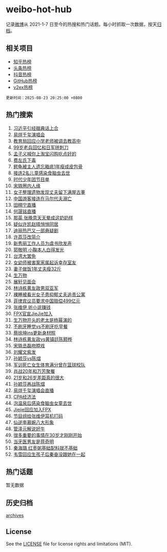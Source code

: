 # weibo-hot-hub

记录[微博](https://www.weibo.com)从 2021-1-7 日至今的热搜和热门话题。每小时抓取一次数据，按天[归档](archives)。

## 相关项目

- [知乎热榜](https://github.com/lonnyzhang423/zhihu-hot-hub)
- [头条热榜](https://github.com/lonnyzhang423/toutiao-hot-hub)
- [抖音热榜](https://github.com/lonnyzhang423/douyin-hot-hub)
- [GitHub热榜](https://github.com/lonnyzhang423/github-hot-hub)
- [v2ex热榜](https://github.com/lonnyzhang423/v2ex-hot-hub)


`更新时间：2025-08-23 20:25:00 +0800`

## 热门搜索

1. [习近平引经据典话上合](https://m.weibo.cn/search?containerid=100103type%3D1%26t%3D10%26q%3D%23%E4%B9%A0%E8%BF%91%E5%B9%B3%E5%BC%95%E7%BB%8F%E6%8D%AE%E5%85%B8%E8%AF%9D%E4%B8%8A%E5%90%88%23&stream_entry_id=51&isnewpage=1&extparam=seat%3D1%26q%3D%2523%25E4%25B9%25A0%25E8%25BF%2591%25E5%25B9%25B3%25E5%25BC%2595%25E7%25BB%258F%25E6%258D%25AE%25E5%2585%25B8%25E8%25AF%259D%25E4%25B8%258A%25E5%2590%2588%2523%26c_type%3D51%26pos%3D0%26cate%3D10103%26dgr%3D0%26stream_entry_id%3D51%26filter_type%3Drealtimehot%26display_time%3D1755951899%26pre_seqid%3D1755951899111053970714)
1. [易烊千玺演唱会](https://m.weibo.cn/search?containerid=100103type%3D1%26t%3D10%26q%3D%E6%98%93%E7%83%8A%E5%8D%83%E7%8E%BA%E6%BC%94%E5%94%B1%E4%BC%9A&stream_entry_id=31&isnewpage=1&extparam=seat%3D1%26q%3D%25E6%2598%2593%25E7%2583%258A%25E5%258D%2583%25E7%258E%25BA%25E6%25BC%2594%25E5%2594%25B1%25E4%25BC%259A%26dgr%3D0%26pos%3D0%26realpos%3D1%26flag%3D1%26filter_type%3Drealtimehot%26c_type%3D31%26lcate%3D5001%26cate%3D5001%26band_rank%3D1%26stream_entry_id%3D31%26display_time%3D1755951899%26pre_seqid%3D1755951899111053970714)
1. [教育局回应小学老师被调去教高中](https://m.weibo.cn/search?containerid=100103type%3D1%26t%3D10%26q%3D%23%E6%95%99%E8%82%B2%E5%B1%80%E5%9B%9E%E5%BA%94%E5%B0%8F%E5%AD%A6%E8%80%81%E5%B8%88%E8%A2%AB%E8%B0%83%E5%8E%BB%E6%95%99%E9%AB%98%E4%B8%AD%23&stream_entry_id=31&isnewpage=1&extparam=seat%3D1%26q%3D%2523%25E6%2595%2599%25E8%2582%25B2%25E5%25B1%2580%25E5%259B%259E%25E5%25BA%2594%25E5%25B0%258F%25E5%25AD%25A6%25E8%2580%2581%25E5%25B8%2588%25E8%25A2%25AB%25E8%25B0%2583%25E5%258E%25BB%25E6%2595%2599%25E9%25AB%2598%25E4%25B8%25AD%2523%26dgr%3D0%26pos%3D1%26realpos%3D2%26flag%3D0%26filter_type%3Drealtimehot%26c_type%3D31%26lcate%3D5001%26cate%3D5001%26band_rank%3D2%26stream_entry_id%3D31%26display_time%3D1755951899%26pre_seqid%3D1755951899111053970714)
1. [99岁老兵回忆和日军拼刺刀](https://m.weibo.cn/search?containerid=100103type%3D1%26t%3D10%26q%3D%2399%E5%B2%81%E8%80%81%E5%85%B5%E5%9B%9E%E5%BF%86%E5%92%8C%E6%97%A5%E5%86%9B%E6%8B%BC%E5%88%BA%E5%88%80%23&stream_entry_id=31&isnewpage=1&extparam=seat%3D1%26q%3D%252399%25E5%25B2%2581%25E8%2580%2581%25E5%2585%25B5%25E5%259B%259E%25E5%25BF%2586%25E5%2592%258C%25E6%2597%25A5%25E5%2586%259B%25E6%258B%25BC%25E5%2588%25BA%25E5%2588%2580%2523%26dgr%3D0%26pos%3D2%26realpos%3D3%26flag%3D0%26filter_type%3Drealtimehot%26c_type%3D31%26lcate%3D5001%26cate%3D5001%26band_rank%3D3%26stream_entry_id%3D31%26display_time%3D1755951899%26pre_seqid%3D1755951899111053970714)
1. [孟子义喊你上淘宝闪购吃点好的](https://m.weibo.cn/search?containerid=100103type%3D1%26t%3D10%26q%3D%23%E5%AD%9F%E5%AD%90%E4%B9%89%E5%96%8A%E4%BD%A0%E4%B8%8A%E6%B7%98%E5%AE%9D%E9%97%AA%E8%B4%AD%E5%90%83%E7%82%B9%E5%A5%BD%E7%9A%84%23&stream_entry_id=31&isnewpage=1&extparam=seat%3D1%26q%3D%2523%25E5%25AD%259F%25E5%25AD%2590%25E4%25B9%2589%25E5%2596%258A%25E4%25BD%25A0%25E4%25B8%258A%25E6%25B7%2598%25E5%25AE%259D%25E9%2597%25AA%25E8%25B4%25AD%25E5%2590%2583%25E7%2582%25B9%25E5%25A5%25BD%25E7%259A%2584%2523%26dgr%3D0%26pos%3D3%26topic_ad%3D1%26filter_type%3Drealtimehot%26band_rank%3D4%26stream_entry_id%3D31%26lcate%3D5001%26cate%3D5001%26is_ad_pos%3D1%26c_type%3D31%26adid%3D298288%26display_time%3D1755951899%26pre_seqid%3D1755951899111053970714)
1. [费左氏下毒](https://m.weibo.cn/search?containerid=100103type%3D1%26t%3D10%26q%3D%23%E8%B4%B9%E5%B7%A6%E6%B0%8F%E4%B8%8B%E6%AF%92%23&stream_entry_id=31&isnewpage=1&extparam=seat%3D1%26q%3D%2523%25E8%25B4%25B9%25E5%25B7%25A6%25E6%25B0%258F%25E4%25B8%258B%25E6%25AF%2592%2523%26dgr%3D0%26pos%3D4%26realpos%3D4%26flag%3D1%26filter_type%3Drealtimehot%26c_type%3D31%26lcate%3D5001%26cate%3D5001%26band_rank%3D4%26stream_entry_id%3D31%26display_time%3D1755951899%26pre_seqid%3D1755951899111053970714)
1. [鳄龟被主人遗忘箱底1年瘦成皮包骨](https://m.weibo.cn/search?containerid=100103type%3D1%26t%3D10%26q%3D%23%E9%B3%84%E9%BE%9F%E8%A2%AB%E4%B8%BB%E4%BA%BA%E9%81%97%E5%BF%98%E7%AE%B1%E5%BA%951%E5%B9%B4%E7%98%A6%E6%88%90%E7%9A%AE%E5%8C%85%E9%AA%A8%23&stream_entry_id=31&isnewpage=1&extparam=seat%3D1%26q%3D%2523%25E9%25B3%2584%25E9%25BE%259F%25E8%25A2%25AB%25E4%25B8%25BB%25E4%25BA%25BA%25E9%2581%2597%25E5%25BF%2598%25E7%25AE%25B1%25E5%25BA%25951%25E5%25B9%25B4%25E7%2598%25A6%25E6%2588%2590%25E7%259A%25AE%25E5%258C%2585%25E9%25AA%25A8%2523%26dgr%3D0%26pos%3D5%26realpos%3D5%26flag%3D0%26filter_type%3Drealtimehot%26c_type%3D31%26lcate%3D5001%26cate%3D5001%26band_rank%3D5%26stream_entry_id%3D31%26display_time%3D1755951899%26pre_seqid%3D1755951899111053970714)
1. [接连2名儿童感染食脑虫去世](https://m.weibo.cn/search?containerid=100103type%3D1%26t%3D10%26q%3D%23%E6%8E%A5%E8%BF%9E2%E5%90%8D%E5%84%BF%E7%AB%A5%E6%84%9F%E6%9F%93%E9%A3%9F%E8%84%91%E8%99%AB%E5%8E%BB%E4%B8%96%23&stream_entry_id=31&isnewpage=1&extparam=seat%3D1%26q%3D%2523%25E6%258E%25A5%25E8%25BF%259E2%25E5%2590%258D%25E5%2584%25BF%25E7%25AB%25A5%25E6%2584%259F%25E6%259F%2593%25E9%25A3%259F%25E8%2584%2591%25E8%2599%25AB%25E5%258E%25BB%25E4%25B8%2596%2523%26dgr%3D0%26pos%3D6%26realpos%3D6%26flag%3D1%26filter_type%3Drealtimehot%26c_type%3D31%26lcate%3D5001%26cate%3D5001%26band_rank%3D6%26stream_entry_id%3D31%26display_time%3D1755951899%26pre_seqid%3D1755951899111053970714)
1. [时代少年团节目单](https://m.weibo.cn/search?containerid=100103type%3D1%26t%3D10%26q%3D%E6%97%B6%E4%BB%A3%E5%B0%91%E5%B9%B4%E5%9B%A2%E8%8A%82%E7%9B%AE%E5%8D%95&stream_entry_id=31&isnewpage=1&extparam=seat%3D1%26q%3D%25E6%2597%25B6%25E4%25BB%25A3%25E5%25B0%2591%25E5%25B9%25B4%25E5%259B%25A2%25E8%258A%2582%25E7%259B%25AE%25E5%258D%2595%26dgr%3D0%26pos%3D7%26realpos%3D7%26flag%3D1%26filter_type%3Drealtimehot%26c_type%3D31%26lcate%3D5001%26cate%3D5001%26band_rank%3D7%26stream_entry_id%3D31%26display_time%3D1755951899%26pre_seqid%3D1755951899111053970714)
1. [宋轶圈内人缘](https://m.weibo.cn/search?containerid=100103type%3D1%26t%3D10%26q%3D%E5%AE%8B%E8%BD%B6%E5%9C%88%E5%86%85%E4%BA%BA%E7%BC%98&stream_entry_id=31&isnewpage=1&extparam=seat%3D1%26q%3D%25E5%25AE%258B%25E8%25BD%25B6%25E5%259C%2588%25E5%2586%2585%25E4%25BA%25BA%25E7%25BC%2598%26dgr%3D0%26pos%3D8%26realpos%3D8%26flag%3D1%26filter_type%3Drealtimehot%26c_type%3D31%26lcate%3D5001%26cate%3D5001%26band_rank%3D8%26stream_entry_id%3D31%26display_time%3D1755951899%26pre_seqid%3D1755951899111053970714)
1. [女子整理遗物发现丈夫留下满屋古董](https://m.weibo.cn/search?containerid=100103type%3D1%26t%3D10%26q%3D%23%E5%A5%B3%E5%AD%90%E6%95%B4%E7%90%86%E9%81%97%E7%89%A9%E5%8F%91%E7%8E%B0%E4%B8%88%E5%A4%AB%E7%95%99%E4%B8%8B%E6%BB%A1%E5%B1%8B%E5%8F%A4%E8%91%A3%23&stream_entry_id=31&isnewpage=1&extparam=seat%3D1%26q%3D%2523%25E5%25A5%25B3%25E5%25AD%2590%25E6%2595%25B4%25E7%2590%2586%25E9%2581%2597%25E7%2589%25A9%25E5%258F%2591%25E7%258E%25B0%25E4%25B8%2588%25E5%25A4%25AB%25E7%2595%2599%25E4%25B8%258B%25E6%25BB%25A1%25E5%25B1%258B%25E5%258F%25A4%25E8%2591%25A3%2523%26dgr%3D0%26pos%3D9%26realpos%3D9%26flag%3D1%26filter_type%3Drealtimehot%26c_type%3D31%26lcate%3D5001%26cate%3D5001%26band_rank%3D9%26stream_entry_id%3D31%26display_time%3D1755951899%26pre_seqid%3D1755951899111053970714)
1. [中国游客接连在马尔代夫溺亡](https://m.weibo.cn/search?containerid=100103type%3D1%26t%3D10%26q%3D%23%E4%B8%AD%E5%9B%BD%E6%B8%B8%E5%AE%A2%E6%8E%A5%E8%BF%9E%E5%9C%A8%E9%A9%AC%E5%B0%94%E4%BB%A3%E5%A4%AB%E6%BA%BA%E4%BA%A1%23&stream_entry_id=31&isnewpage=1&extparam=seat%3D1%26q%3D%2523%25E4%25B8%25AD%25E5%259B%25BD%25E6%25B8%25B8%25E5%25AE%25A2%25E6%258E%25A5%25E8%25BF%259E%25E5%259C%25A8%25E9%25A9%25AC%25E5%25B0%2594%25E4%25BB%25A3%25E5%25A4%25AB%25E6%25BA%25BA%25E4%25BA%25A1%2523%26dgr%3D0%26pos%3D10%26realpos%3D10%26flag%3D1%26filter_type%3Drealtimehot%26c_type%3D31%26lcate%3D5001%26cate%3D5001%26band_rank%3D10%26stream_entry_id%3D31%26display_time%3D1755951899%26pre_seqid%3D1755951899111053970714)
1. [田栩宁直播](https://m.weibo.cn/search?containerid=100103type%3D1%26t%3D10%26q%3D%23%E7%94%B0%E6%A0%A9%E5%AE%81%E7%9B%B4%E6%92%AD%23&stream_entry_id=31&isnewpage=1&extparam=seat%3D1%26q%3D%2523%25E7%2594%25B0%25E6%25A0%25A9%25E5%25AE%2581%25E7%259B%25B4%25E6%2592%25AD%2523%26dgr%3D0%26pos%3D11%26realpos%3D11%26flag%3D4%26filter_type%3Drealtimehot%26c_type%3D31%26lcate%3D5001%26cate%3D5001%26band_rank%3D11%26stream_entry_id%3D31%26display_time%3D1755951899%26pre_seqid%3D1755951899111053970714)
1. [何晟铭直播](https://m.weibo.cn/search?containerid=100103type%3D1%26t%3D10%26q%3D%E4%BD%95%E6%99%9F%E9%93%AD%E7%9B%B4%E6%92%AD&stream_entry_id=31&isnewpage=1&extparam=seat%3D1%26q%3D%25E4%25BD%2595%25E6%2599%259F%25E9%2593%25AD%25E7%259B%25B4%25E6%2592%25AD%26dgr%3D0%26pos%3D12%26realpos%3D12%26flag%3D1%26filter_type%3Drealtimehot%26c_type%3D31%26lcate%3D5001%26cate%3D5001%26band_rank%3D12%26stream_entry_id%3D31%26display_time%3D1755951899%26pre_seqid%3D1755951899111053970714)
1. [那英 张晚意天天晕成这奶奶样](https://m.weibo.cn/search?containerid=100103type%3D1%26t%3D10%26q%3D%E9%82%A3%E8%8B%B1+%E5%BC%A0%E6%99%9A%E6%84%8F%E5%A4%A9%E5%A4%A9%E6%99%95%E6%88%90%E8%BF%99%E5%A5%B6%E5%A5%B6%E6%A0%B7&stream_entry_id=31&isnewpage=1&extparam=seat%3D1%26q%3D%25E9%2582%25A3%25E8%258B%25B1%2520%25E5%25BC%25A0%25E6%2599%259A%25E6%2584%258F%25E5%25A4%25A9%25E5%25A4%25A9%25E6%2599%2595%25E6%2588%2590%25E8%25BF%2599%25E5%25A5%25B6%25E5%25A5%25B6%25E6%25A0%25B7%26dgr%3D0%26pos%3D13%26realpos%3D13%26flag%3D2%26filter_type%3Drealtimehot%26c_type%3D31%26lcate%3D5001%26cate%3D5001%26band_rank%3D13%26stream_entry_id%3D31%26display_time%3D1755951899%26pre_seqid%3D1755951899111053970714)
1. [疑似许凯赵晴悄悄同居](https://m.weibo.cn/search?containerid=100103type%3D1%26t%3D10%26q%3D%23%E7%96%91%E4%BC%BC%E8%AE%B8%E5%87%AF%E8%B5%B5%E6%99%B4%E6%82%84%E6%82%84%E5%90%8C%E5%B1%85%23&stream_entry_id=31&isnewpage=1&extparam=seat%3D1%26q%3D%2523%25E7%2596%2591%25E4%25BC%25BC%25E8%25AE%25B8%25E5%2587%25AF%25E8%25B5%25B5%25E6%2599%25B4%25E6%2582%2584%25E6%2582%2584%25E5%2590%258C%25E5%25B1%2585%2523%26dgr%3D0%26pos%3D14%26realpos%3D14%26flag%3D2%26filter_type%3Drealtimehot%26c_type%3D31%26lcate%3D5001%26cate%3D5001%26band_rank%3D14%26stream_entry_id%3D31%26display_time%3D1755951899%26pre_seqid%3D1755951899111053970714)
1. [迪丽热巴又一部悬疑剧](https://m.weibo.cn/search?containerid=100103type%3D1%26t%3D10%26q%3D%23%E8%BF%AA%E4%B8%BD%E7%83%AD%E5%B7%B4%E5%8F%88%E4%B8%80%E9%83%A8%E6%82%AC%E7%96%91%E5%89%A7%23&stream_entry_id=31&isnewpage=1&extparam=seat%3D1%26q%3D%2523%25E8%25BF%25AA%25E4%25B8%25BD%25E7%2583%25AD%25E5%25B7%25B4%25E5%258F%2588%25E4%25B8%2580%25E9%2583%25A8%25E6%2582%25AC%25E7%2596%2591%25E5%2589%25A7%2523%26dgr%3D0%26pos%3D15%26realpos%3D15%26flag%3D1%26filter_type%3Drealtimehot%26c_type%3D31%26lcate%3D5001%26cate%3D5001%26band_rank%3D15%26stream_entry_id%3D31%26display_time%3D1755951899%26pre_seqid%3D1755951899111053970714)
1. [许荔莎改简介](https://m.weibo.cn/search?containerid=100103type%3D1%26t%3D10%26q%3D%23%E8%AE%B8%E8%8D%94%E8%8E%8E%E6%94%B9%E7%AE%80%E4%BB%8B%23&stream_entry_id=31&isnewpage=1&extparam=seat%3D1%26q%3D%2523%25E8%25AE%25B8%25E8%258D%2594%25E8%258E%258E%25E6%2594%25B9%25E7%25AE%2580%25E4%25BB%258B%2523%26dgr%3D0%26pos%3D16%26realpos%3D16%26flag%3D2%26filter_type%3Drealtimehot%26c_type%3D31%26lcate%3D5001%26cate%3D5001%26band_rank%3D16%26stream_entry_id%3D31%26display_time%3D1755951899%26pre_seqid%3D1755951899111053970714)
1. [新秀丽工作人员为虞书欣发声](https://m.weibo.cn/search?containerid=100103type%3D1%26t%3D10%26q%3D%23%E6%96%B0%E7%A7%80%E4%B8%BD%E5%B7%A5%E4%BD%9C%E4%BA%BA%E5%91%98%E4%B8%BA%E8%99%9E%E4%B9%A6%E6%AC%A3%E5%8F%91%E5%A3%B0%23&stream_entry_id=31&isnewpage=1&extparam=seat%3D1%26q%3D%2523%25E6%2596%25B0%25E7%25A7%2580%25E4%25B8%25BD%25E5%25B7%25A5%25E4%25BD%259C%25E4%25BA%25BA%25E5%2591%2598%25E4%25B8%25BA%25E8%2599%259E%25E4%25B9%25A6%25E6%25AC%25A3%25E5%258F%2591%25E5%25A3%25B0%2523%26dgr%3D0%26pos%3D17%26realpos%3D17%26flag%3D1%26filter_type%3Drealtimehot%26c_type%3D31%26lcate%3D5001%26cate%3D5001%26band_rank%3D17%26stream_entry_id%3D31%26display_time%3D1755951899%26pre_seqid%3D1755951899111053970714)
1. [郭敬明 小鞠本人白得发光](https://m.weibo.cn/search?containerid=100103type%3D1%26t%3D10%26q%3D%E9%83%AD%E6%95%AC%E6%98%8E+%E5%B0%8F%E9%9E%A0%E6%9C%AC%E4%BA%BA%E7%99%BD%E5%BE%97%E5%8F%91%E5%85%89&stream_entry_id=31&isnewpage=1&extparam=seat%3D1%26q%3D%25E9%2583%25AD%25E6%2595%25AC%25E6%2598%258E%2520%25E5%25B0%258F%25E9%259E%25A0%25E6%259C%25AC%25E4%25BA%25BA%25E7%2599%25BD%25E5%25BE%2597%25E5%258F%2591%25E5%2585%2589%26dgr%3D0%26pos%3D18%26realpos%3D18%26flag%3D0%26filter_type%3Drealtimehot%26c_type%3D31%26lcate%3D5001%26cate%3D5001%26band_rank%3D18%26stream_entry_id%3D31%26display_time%3D1755951899%26pre_seqid%3D1755951899111053970714)
1. [台湾大罢免](https://m.weibo.cn/search?containerid=100103type%3D1%26t%3D10%26q%3D%23%E5%8F%B0%E6%B9%BE%E5%A4%A7%E7%BD%A2%E5%85%8D%23&stream_entry_id=31&isnewpage=1&extparam=seat%3D1%26q%3D%2523%25E5%258F%25B0%25E6%25B9%25BE%25E5%25A4%25A7%25E7%25BD%25A2%25E5%2585%258D%2523%26dgr%3D0%26pos%3D19%26realpos%3D19%26flag%3D2%26filter_type%3Drealtimehot%26c_type%3D31%26lcate%3D5001%26cate%3D5001%26band_rank%3D19%26stream_entry_id%3D31%26display_time%3D1755951899%26pre_seqid%3D1755951899111053970714)
1. [女幼师被害案家属起诉幸存室友](https://m.weibo.cn/search?containerid=100103type%3D1%26t%3D10%26q%3D%23%E5%A5%B3%E5%B9%BC%E5%B8%88%E8%A2%AB%E5%AE%B3%E6%A1%88%E5%AE%B6%E5%B1%9E%E8%B5%B7%E8%AF%89%E5%B9%B8%E5%AD%98%E5%AE%A4%E5%8F%8B%23&stream_entry_id=31&isnewpage=1&extparam=seat%3D1%26q%3D%2523%25E5%25A5%25B3%25E5%25B9%25BC%25E5%25B8%2588%25E8%25A2%25AB%25E5%25AE%25B3%25E6%25A1%2588%25E5%25AE%25B6%25E5%25B1%259E%25E8%25B5%25B7%25E8%25AF%2589%25E5%25B9%25B8%25E5%25AD%2598%25E5%25AE%25A4%25E5%258F%258B%2523%26dgr%3D0%26pos%3D20%26realpos%3D20%26flag%3D1%26filter_type%3Drealtimehot%26c_type%3D31%26lcate%3D5001%26cate%3D5001%26band_rank%3D20%26stream_entry_id%3D31%26display_time%3D1755951899%26pre_seqid%3D1755951899111053970714)
1. [妻子做饭1年丈夫瘦32斤](https://m.weibo.cn/search?containerid=100103type%3D1%26t%3D10%26q%3D%23%E5%A6%BB%E5%AD%90%E5%81%9A%E9%A5%AD1%E5%B9%B4%E4%B8%88%E5%A4%AB%E7%98%A632%E6%96%A4%23&stream_entry_id=31&isnewpage=1&extparam=seat%3D1%26q%3D%2523%25E5%25A6%25BB%25E5%25AD%2590%25E5%2581%259A%25E9%25A5%25AD1%25E5%25B9%25B4%25E4%25B8%2588%25E5%25A4%25AB%25E7%2598%25A632%25E6%2596%25A4%2523%26dgr%3D0%26pos%3D21%26realpos%3D21%26flag%3D0%26filter_type%3Drealtimehot%26c_type%3D31%26lcate%3D5001%26cate%3D5001%26band_rank%3D21%26stream_entry_id%3D31%26display_time%3D1755951899%26pre_seqid%3D1755951899111053970714)
1. [生万物](https://m.weibo.cn/search?containerid=100103type%3D1%26t%3D10%26q%3D%E7%94%9F%E4%B8%87%E7%89%A9&stream_entry_id=31&isnewpage=1&extparam=seat%3D1%26q%3D%25E7%2594%259F%25E4%25B8%2587%25E7%2589%25A9%26dgr%3D0%26pos%3D22%26realpos%3D22%26flag%3D1%26filter_type%3Drealtimehot%26c_type%3D31%26lcate%3D5001%26cate%3D5001%26band_rank%3D22%26stream_entry_id%3D31%26display_time%3D1755951899%26pre_seqid%3D1755951899111053970714)
1. [展轩见面会](https://m.weibo.cn/search?containerid=100103type%3D1%26t%3D10%26q%3D%E5%B1%95%E8%BD%A9%E8%A7%81%E9%9D%A2%E4%BC%9A&stream_entry_id=31&isnewpage=1&extparam=seat%3D1%26q%3D%25E5%25B1%2595%25E8%25BD%25A9%25E8%25A7%2581%25E9%259D%25A2%25E4%25BC%259A%26dgr%3D0%26pos%3D23%26realpos%3D23%26flag%3D1%26filter_type%3Drealtimehot%26c_type%3D31%26lcate%3D5001%26cate%3D5001%26band_rank%3D23%26stream_entry_id%3D31%26display_time%3D1755951899%26pre_seqid%3D1755951899111053970714)
1. [林诗栋黄友政男双亚军](https://m.weibo.cn/search?containerid=100103type%3D1%26t%3D10%26q%3D%23%E6%9E%97%E8%AF%97%E6%A0%8B%E9%BB%84%E5%8F%8B%E6%94%BF%E7%94%B7%E5%8F%8C%E4%BA%9A%E5%86%9B%23&stream_entry_id=31&isnewpage=1&extparam=seat%3D1%26q%3D%2523%25E6%259E%2597%25E8%25AF%2597%25E6%25A0%258B%25E9%25BB%2584%25E5%258F%258B%25E6%2594%25BF%25E7%2594%25B7%25E5%258F%258C%25E4%25BA%259A%25E5%2586%259B%2523%26dgr%3D0%26pos%3D24%26realpos%3D24%26flag%3D1%26filter_type%3Drealtimehot%26c_type%3D31%26lcate%3D5001%26cate%3D5001%26band_rank%3D24%26stream_entry_id%3D31%26display_time%3D1755951899%26pre_seqid%3D1755951899111053970714)
1. [裸睡被看光女子患抑郁丈夫追责公寓](https://m.weibo.cn/search?containerid=100103type%3D1%26t%3D10%26q%3D%23%E8%A3%B8%E7%9D%A1%E8%A2%AB%E7%9C%8B%E5%85%89%E5%A5%B3%E5%AD%90%E6%82%A3%E6%8A%91%E9%83%81%E4%B8%88%E5%A4%AB%E8%BF%BD%E8%B4%A3%E5%85%AC%E5%AF%93%23&stream_entry_id=31&isnewpage=1&extparam=seat%3D1%26q%3D%2523%25E8%25A3%25B8%25E7%259D%25A1%25E8%25A2%25AB%25E7%259C%258B%25E5%2585%2589%25E5%25A5%25B3%25E5%25AD%2590%25E6%2582%25A3%25E6%258A%2591%25E9%2583%2581%25E4%25B8%2588%25E5%25A4%25AB%25E8%25BF%25BD%25E8%25B4%25A3%25E5%2585%25AC%25E5%25AF%2593%2523%26dgr%3D0%26pos%3D25%26realpos%3D25%26flag%3D2%26filter_type%3Drealtimehot%26c_type%3D31%26lcate%3D5001%26cate%3D5001%26band_rank%3D25%26stream_entry_id%3D31%26display_time%3D1755951899%26pre_seqid%3D1755951899111053970714)
1. [菲律宾议员要求中国赔偿499亿元](https://m.weibo.cn/search?containerid=100103type%3D1%26t%3D10%26q%3D%E8%8F%B2%E5%BE%8B%E5%AE%BE%E8%AE%AE%E5%91%98%E8%A6%81%E6%B1%82%E4%B8%AD%E5%9B%BD%E8%B5%94%E5%81%BF499%E4%BA%BF%E5%85%83&stream_entry_id=31&isnewpage=1&extparam=seat%3D1%26q%3D%25E8%258F%25B2%25E5%25BE%258B%25E5%25AE%25BE%25E8%25AE%25AE%25E5%2591%2598%25E8%25A6%2581%25E6%25B1%2582%25E4%25B8%25AD%25E5%259B%25BD%25E8%25B5%2594%25E5%2581%25BF499%25E4%25BA%25BF%25E5%2585%2583%26dgr%3D0%26pos%3D26%26realpos%3D26%26flag%3D1%26filter_type%3Drealtimehot%26c_type%3D31%26lcate%3D5001%26cate%3D5001%26band_rank%3D26%26stream_entry_id%3D31%26display_time%3D1755951899%26pre_seqid%3D1755951899111053970714)
1. [张维伊 听小说赚钱](https://m.weibo.cn/search?containerid=100103type%3D1%26t%3D10%26q%3D%E5%BC%A0%E7%BB%B4%E4%BC%8A+%E5%90%AC%E5%B0%8F%E8%AF%B4%E8%B5%9A%E9%92%B1&stream_entry_id=31&isnewpage=1&extparam=seat%3D1%26q%3D%25E5%25BC%25A0%25E7%25BB%25B4%25E4%25BC%258A%2520%25E5%2590%25AC%25E5%25B0%258F%25E8%25AF%25B4%25E8%25B5%259A%25E9%2592%25B1%26dgr%3D0%26pos%3D27%26realpos%3D27%26flag%3D1%26filter_type%3Drealtimehot%26c_type%3D31%26lcate%3D5001%26cate%3D5001%26band_rank%3D27%26stream_entry_id%3D31%26display_time%3D1755951899%26pre_seqid%3D1755951899111053970714)
1. [FPX官宣JieJie加入](https://m.weibo.cn/search?containerid=100103type%3D1%26t%3D10%26q%3DFPX%E5%AE%98%E5%AE%A3JieJie%E5%8A%A0%E5%85%A5&stream_entry_id=31&isnewpage=1&extparam=seat%3D1%26q%3DFPX%25E5%25AE%2598%25E5%25AE%25A3JieJie%25E5%258A%25A0%25E5%2585%25A5%26dgr%3D0%26pos%3D28%26realpos%3D28%26flag%3D0%26filter_type%3Drealtimehot%26c_type%3D31%26lcate%3D5001%26cate%3D5001%26band_rank%3D28%26stream_entry_id%3D31%26display_time%3D1755951899%26pre_seqid%3D1755951899111053970714)
1. [生万物开头的老太是杨幂演的](https://m.weibo.cn/search?containerid=100103type%3D1%26t%3D10%26q%3D%E7%94%9F%E4%B8%87%E7%89%A9%E5%BC%80%E5%A4%B4%E7%9A%84%E8%80%81%E5%A4%AA%E6%98%AF%E6%9D%A8%E5%B9%82%E6%BC%94%E7%9A%84&stream_entry_id=31&isnewpage=1&extparam=seat%3D1%26q%3D%25E7%2594%259F%25E4%25B8%2587%25E7%2589%25A9%25E5%25BC%2580%25E5%25A4%25B4%25E7%259A%2584%25E8%2580%2581%25E5%25A4%25AA%25E6%2598%25AF%25E6%259D%25A8%25E5%25B9%2582%25E6%25BC%2594%25E7%259A%2584%26dgr%3D0%26pos%3D29%26realpos%3D29%26flag%3D0%26filter_type%3Drealtimehot%26c_type%3D31%26lcate%3D5001%26cate%3D5001%26band_rank%3D29%26stream_entry_id%3D31%26display_time%3D1755951899%26pre_seqid%3D1755951899111053970714)
1. [不刷牙睡觉vs不刷牙吃早餐](https://m.weibo.cn/search?containerid=100103type%3D1%26t%3D10%26q%3D%23%E4%B8%8D%E5%88%B7%E7%89%99%E7%9D%A1%E8%A7%89vs%E4%B8%8D%E5%88%B7%E7%89%99%E5%90%83%E6%97%A9%E9%A4%90%23&stream_entry_id=31&isnewpage=1&extparam=seat%3D1%26q%3D%2523%25E4%25B8%258D%25E5%2588%25B7%25E7%2589%2599%25E7%259D%25A1%25E8%25A7%2589vs%25E4%25B8%258D%25E5%2588%25B7%25E7%2589%2599%25E5%2590%2583%25E6%2597%25A9%25E9%25A4%2590%2523%26dgr%3D0%26pos%3D30%26realpos%3D30%26flag%3D0%26filter_type%3Drealtimehot%26c_type%3D31%26lcate%3D5001%26cate%3D5001%26band_rank%3D30%26stream_entry_id%3D31%26display_time%3D1755951899%26pre_seqid%3D1755951899111053970714)
1. [蔡徐坤ins更新身材照](https://m.weibo.cn/search?containerid=100103type%3D1%26t%3D10%26q%3D%E8%94%A1%E5%BE%90%E5%9D%A4ins%E6%9B%B4%E6%96%B0%E8%BA%AB%E6%9D%90%E7%85%A7&stream_entry_id=31&isnewpage=1&extparam=seat%3D1%26q%3D%25E8%2594%25A1%25E5%25BE%2590%25E5%259D%25A4ins%25E6%259B%25B4%25E6%2596%25B0%25E8%25BA%25AB%25E6%259D%2590%25E7%2585%25A7%26dgr%3D0%26pos%3D31%26realpos%3D31%26flag%3D0%26filter_type%3Drealtimehot%26c_type%3D31%26lcate%3D5001%26cate%3D5001%26band_rank%3D31%26stream_entry_id%3D31%26display_time%3D1755951899%26pre_seqid%3D1755951899111053970714)
1. [林诗栋黄友政vs黄镇廷陈颢桦](https://m.weibo.cn/search?containerid=100103type%3D1%26t%3D10%26q%3D%23%E6%9E%97%E8%AF%97%E6%A0%8B%E9%BB%84%E5%8F%8B%E6%94%BFvs%E9%BB%84%E9%95%87%E5%BB%B7%E9%99%88%E9%A2%A2%E6%A1%A6%23&stream_entry_id=31&isnewpage=1&extparam=seat%3D1%26q%3D%2523%25E6%259E%2597%25E8%25AF%2597%25E6%25A0%258B%25E9%25BB%2584%25E5%258F%258B%25E6%2594%25BFvs%25E9%25BB%2584%25E9%2595%2587%25E5%25BB%25B7%25E9%2599%2588%25E9%25A2%25A2%25E6%25A1%25A6%2523%26dgr%3D0%26pos%3D32%26realpos%3D32%26flag%3D1%26filter_type%3Drealtimehot%26c_type%3D31%26lcate%3D5001%26cate%3D5001%26band_rank%3D32%26stream_entry_id%3D31%26display_time%3D1755951899%26pre_seqid%3D1755951899111053970714)
1. [宋轶丞磊吻脖戏](https://m.weibo.cn/search?containerid=100103type%3D1%26t%3D10%26q%3D%E5%AE%8B%E8%BD%B6%E4%B8%9E%E7%A3%8A%E5%90%BB%E8%84%96%E6%88%8F&stream_entry_id=31&isnewpage=1&extparam=seat%3D1%26q%3D%25E5%25AE%258B%25E8%25BD%25B6%25E4%25B8%259E%25E7%25A3%258A%25E5%2590%25BB%25E8%2584%2596%25E6%2588%258F%26dgr%3D0%26pos%3D33%26realpos%3D33%26flag%3D1%26filter_type%3Drealtimehot%26c_type%3D31%26lcate%3D5001%26cate%3D5001%26band_rank%3D33%26stream_entry_id%3D31%26display_time%3D1755951899%26pre_seqid%3D1755951899111053970714)
1. [刘耀文紫发](https://m.weibo.cn/search?containerid=100103type%3D1%26t%3D10%26q%3D%23%E5%88%98%E8%80%80%E6%96%87%E7%B4%AB%E5%8F%91%23&stream_entry_id=31&isnewpage=1&extparam=seat%3D1%26q%3D%2523%25E5%2588%2598%25E8%2580%2580%25E6%2596%2587%25E7%25B4%25AB%25E5%258F%2591%2523%26dgr%3D0%26pos%3D34%26realpos%3D34%26flag%3D1%26filter_type%3Drealtimehot%26c_type%3D31%26lcate%3D5001%26cate%3D5001%26band_rank%3D34%26stream_entry_id%3D31%26display_time%3D1755951899%26pre_seqid%3D1755951899111053970714)
1. [孙颖莎vs陈熠](https://m.weibo.cn/search?containerid=100103type%3D1%26t%3D10%26q%3D%E5%AD%99%E9%A2%96%E8%8E%8Evs%E9%99%88%E7%86%A0&stream_entry_id=31&isnewpage=1&extparam=seat%3D1%26q%3D%25E5%25AD%2599%25E9%25A2%2596%25E8%258E%258Evs%25E9%2599%2588%25E7%2586%25A0%26dgr%3D0%26pos%3D35%26realpos%3D35%26flag%3D1%26filter_type%3Drealtimehot%26c_type%3D31%26lcate%3D5001%26cate%3D5001%26band_rank%3D35%26stream_entry_id%3D31%26display_time%3D1755951899%26pre_seqid%3D1755951899111053970714)
1. [军训死亡女生体育满分曾在篮球校队](https://m.weibo.cn/search?containerid=100103type%3D1%26t%3D10%26q%3D%23%E5%86%9B%E8%AE%AD%E6%AD%BB%E4%BA%A1%E5%A5%B3%E7%94%9F%E4%BD%93%E8%82%B2%E6%BB%A1%E5%88%86%E6%9B%BE%E5%9C%A8%E7%AF%AE%E7%90%83%E6%A0%A1%E9%98%9F%23&stream_entry_id=31&isnewpage=1&extparam=seat%3D1%26q%3D%2523%25E5%2586%259B%25E8%25AE%25AD%25E6%25AD%25BB%25E4%25BA%25A1%25E5%25A5%25B3%25E7%2594%259F%25E4%25BD%2593%25E8%2582%25B2%25E6%25BB%25A1%25E5%2588%2586%25E6%259B%25BE%25E5%259C%25A8%25E7%25AF%25AE%25E7%2590%2583%25E6%25A0%25A1%25E9%2598%259F%2523%26dgr%3D0%26pos%3D36%26realpos%3D36%26flag%3D1%26filter_type%3Drealtimehot%26c_type%3D31%26lcate%3D5001%26cate%3D5001%26band_rank%3D36%26stream_entry_id%3D31%26display_time%3D1755951899%26pre_seqid%3D1755951899111053970714)
1. [肖战20年和万芳聚餐](https://m.weibo.cn/search?containerid=100103type%3D1%26t%3D10%26q%3D%E8%82%96%E6%88%9820%E5%B9%B4%E5%92%8C%E4%B8%87%E8%8A%B3%E8%81%9A%E9%A4%90&stream_entry_id=31&isnewpage=1&extparam=seat%3D1%26q%3D%25E8%2582%2596%25E6%2588%259820%25E5%25B9%25B4%25E5%2592%258C%25E4%25B8%2587%25E8%258A%25B3%25E8%2581%259A%25E9%25A4%2590%26dgr%3D0%26pos%3D37%26realpos%3D37%26flag%3D1%26filter_type%3Drealtimehot%26c_type%3D31%26lcate%3D5001%26cate%3D5001%26band_rank%3D37%26stream_entry_id%3D31%26display_time%3D1755951899%26pre_seqid%3D1755951899111053970714)
1. [21岁和26岁差距真的很大](https://m.weibo.cn/search?containerid=100103type%3D1%26t%3D10%26q%3D21%E5%B2%81%E5%92%8C26%E5%B2%81%E5%B7%AE%E8%B7%9D%E7%9C%9F%E7%9A%84%E5%BE%88%E5%A4%A7&stream_entry_id=31&isnewpage=1&extparam=seat%3D1%26q%3D21%25E5%25B2%2581%25E5%2592%258C26%25E5%25B2%2581%25E5%25B7%25AE%25E8%25B7%259D%25E7%259C%259F%25E7%259A%2584%25E5%25BE%2588%25E5%25A4%25A7%26dgr%3D0%26pos%3D38%26realpos%3D38%26flag%3D0%26filter_type%3Drealtimehot%26c_type%3D31%26lcate%3D5001%26cate%3D5001%26band_rank%3D38%26stream_entry_id%3D31%26display_time%3D1755951899%26pre_seqid%3D1755951899111053970714)
1. [孙颖莎再战陈熠](https://m.weibo.cn/search?containerid=100103type%3D1%26t%3D10%26q%3D%23%E5%AD%99%E9%A2%96%E8%8E%8E%E5%86%8D%E6%88%98%E9%99%88%E7%86%A0%23&stream_entry_id=31&isnewpage=1&extparam=seat%3D1%26q%3D%2523%25E5%25AD%2599%25E9%25A2%2596%25E8%258E%258E%25E5%2586%258D%25E6%2588%2598%25E9%2599%2588%25E7%2586%25A0%2523%26dgr%3D0%26pos%3D39%26realpos%3D39%26flag%3D1%26filter_type%3Drealtimehot%26c_type%3D31%26lcate%3D5001%26cate%3D5001%26band_rank%3D39%26stream_entry_id%3D31%26display_time%3D1755951899%26pre_seqid%3D1755951899111053970714)
1. [易烊千玺演唱会直播](https://m.weibo.cn/search?containerid=100103type%3D1%26t%3D10%26q%3D%E6%98%93%E7%83%8A%E5%8D%83%E7%8E%BA%E6%BC%94%E5%94%B1%E4%BC%9A%E7%9B%B4%E6%92%AD&stream_entry_id=31&isnewpage=1&extparam=seat%3D1%26q%3D%25E6%2598%2593%25E7%2583%258A%25E5%258D%2583%25E7%258E%25BA%25E6%25BC%2594%25E5%2594%25B1%25E4%25BC%259A%25E7%259B%25B4%25E6%2592%25AD%26dgr%3D0%26pos%3D40%26realpos%3D40%26flag%3D1%26filter_type%3Drealtimehot%26c_type%3D31%26lcate%3D5001%26cate%3D5001%26band_rank%3D40%26stream_entry_id%3D31%26display_time%3D1755951899%26pre_seqid%3D1755951899111053970714)
1. [CPA经济法](https://m.weibo.cn/search?containerid=100103type%3D1%26t%3D10%26q%3DCPA%E7%BB%8F%E6%B5%8E%E6%B3%95&stream_entry_id=31&isnewpage=1&extparam=seat%3D1%26q%3DCPA%25E7%25BB%258F%25E6%25B5%258E%25E6%25B3%2595%26dgr%3D0%26pos%3D41%26realpos%3D41%26flag%3D1%26filter_type%3Drealtimehot%26c_type%3D31%26lcate%3D5001%26cate%3D5001%26band_rank%3D41%26stream_entry_id%3D31%26display_time%3D1755951899%26pre_seqid%3D1755951899111053970714)
1. [泡温泉后感染食脑虫女童去世](https://m.weibo.cn/search?containerid=100103type%3D1%26t%3D10%26q%3D%23%E6%B3%A1%E6%B8%A9%E6%B3%89%E5%90%8E%E6%84%9F%E6%9F%93%E9%A3%9F%E8%84%91%E8%99%AB%E5%A5%B3%E7%AB%A5%E5%8E%BB%E4%B8%96%23&stream_entry_id=31&isnewpage=1&extparam=seat%3D1%26q%3D%2523%25E6%25B3%25A1%25E6%25B8%25A9%25E6%25B3%2589%25E5%2590%258E%25E6%2584%259F%25E6%259F%2593%25E9%25A3%259F%25E8%2584%2591%25E8%2599%25AB%25E5%25A5%25B3%25E7%25AB%25A5%25E5%258E%25BB%25E4%25B8%2596%2523%26dgr%3D0%26pos%3D42%26realpos%3D42%26flag%3D1%26filter_type%3Drealtimehot%26c_type%3D31%26lcate%3D5001%26cate%3D5001%26band_rank%3D42%26stream_entry_id%3D31%26display_time%3D1755951899%26pre_seqid%3D1755951899111053970714)
1. [Jiejie回应加入FPX](https://m.weibo.cn/search?containerid=100103type%3D1%26t%3D10%26q%3D%23Jiejie%E5%9B%9E%E5%BA%94%E5%8A%A0%E5%85%A5FPX%23&stream_entry_id=31&isnewpage=1&extparam=seat%3D1%26q%3D%2523Jiejie%25E5%259B%259E%25E5%25BA%2594%25E5%258A%25A0%25E5%2585%25A5FPX%2523%26dgr%3D0%26pos%3D43%26realpos%3D43%26flag%3D0%26filter_type%3Drealtimehot%26c_type%3D31%26lcate%3D5001%26cate%3D5001%26band_rank%3D43%26stream_entry_id%3D31%26display_time%3D1755951899%26pre_seqid%3D1755951899111053970714)
1. [节目组给张维伊耳机打码](https://m.weibo.cn/search?containerid=100103type%3D1%26t%3D10%26q%3D%23%E8%8A%82%E7%9B%AE%E7%BB%84%E7%BB%99%E5%BC%A0%E7%BB%B4%E4%BC%8A%E8%80%B3%E6%9C%BA%E6%89%93%E7%A0%81%23&stream_entry_id=31&isnewpage=1&extparam=seat%3D1%26q%3D%2523%25E8%258A%2582%25E7%259B%25AE%25E7%25BB%2584%25E7%25BB%2599%25E5%25BC%25A0%25E7%25BB%25B4%25E4%25BC%258A%25E8%2580%25B3%25E6%259C%25BA%25E6%2589%2593%25E7%25A0%2581%2523%26dgr%3D0%26pos%3D44%26realpos%3D44%26flag%3D0%26filter_type%3Drealtimehot%26c_type%3D31%26lcate%3D5001%26cate%3D5001%26band_rank%3D44%26stream_entry_id%3D31%26display_time%3D1755951899%26pre_seqid%3D1755951899111053970714)
1. [仙逆李慕婉八大形象](https://m.weibo.cn/search?containerid=100103type%3D1%26t%3D10%26q%3D%E4%BB%99%E9%80%86%E6%9D%8E%E6%85%95%E5%A9%89%E5%85%AB%E5%A4%A7%E5%BD%A2%E8%B1%A1&stream_entry_id=31&isnewpage=1&extparam=seat%3D1%26q%3D%25E4%25BB%2599%25E9%2580%2586%25E6%259D%258E%25E6%2585%2595%25E5%25A9%2589%25E5%2585%25AB%25E5%25A4%25A7%25E5%25BD%25A2%25E8%25B1%25A1%26dgr%3D0%26pos%3D45%26realpos%3D45%26flag%3D1%26filter_type%3Drealtimehot%26c_type%3D31%26lcate%3D5001%26cate%3D5001%26band_rank%3D45%26stream_entry_id%3D31%26display_time%3D1755951899%26pre_seqid%3D1755951899111053970714)
1. [管泽元解说好牛](https://m.weibo.cn/search?containerid=100103type%3D1%26t%3D10%26q%3D%E7%AE%A1%E6%B3%BD%E5%85%83%E8%A7%A3%E8%AF%B4%E5%A5%BD%E7%89%9B&stream_entry_id=31&isnewpage=1&extparam=seat%3D1%26q%3D%25E7%25AE%25A1%25E6%25B3%25BD%25E5%2585%2583%25E8%25A7%25A3%25E8%25AF%25B4%25E5%25A5%25BD%25E7%2589%259B%26dgr%3D0%26pos%3D46%26realpos%3D46%26flag%3D1%26filter_type%3Drealtimehot%26c_type%3D31%26lcate%3D5001%26cate%3D5001%26band_rank%3D46%26stream_entry_id%3D31%26display_time%3D1755951899%26pre_seqid%3D1755951899111053970714)
1. [很多重要的事情在30岁才刚刚开始](https://m.weibo.cn/search?containerid=100103type%3D1%26t%3D10%26q%3D%E5%BE%88%E5%A4%9A%E9%87%8D%E8%A6%81%E7%9A%84%E4%BA%8B%E6%83%85%E5%9C%A830%E5%B2%81%E6%89%8D%E5%88%9A%E5%88%9A%E5%BC%80%E5%A7%8B&stream_entry_id=31&isnewpage=1&extparam=seat%3D1%26q%3D%25E5%25BE%2588%25E5%25A4%259A%25E9%2587%258D%25E8%25A6%2581%25E7%259A%2584%25E4%25BA%258B%25E6%2583%2585%25E5%259C%25A830%25E5%25B2%2581%25E6%2589%258D%25E5%2588%259A%25E5%2588%259A%25E5%25BC%2580%25E5%25A7%258B%26dgr%3D0%26pos%3D47%26realpos%3D47%26flag%3D1%26filter_type%3Drealtimehot%26c_type%3D31%26lcate%3D5001%26cate%3D5001%26band_rank%3D47%26stream_entry_id%3D31%26display_time%3D1755951899%26pre_seqid%3D1755951899111053970714)
1. [当牙医男友是蒋奇明](https://m.weibo.cn/search?containerid=100103type%3D1%26t%3D10%26q%3D%E5%BD%93%E7%89%99%E5%8C%BB%E7%94%B7%E5%8F%8B%E6%98%AF%E8%92%8B%E5%A5%87%E6%98%8E&stream_entry_id=31&isnewpage=1&extparam=seat%3D1%26q%3D%25E5%25BD%2593%25E7%2589%2599%25E5%258C%25BB%25E7%2594%25B7%25E5%258F%258B%25E6%2598%25AF%25E8%2592%258B%25E5%25A5%2587%25E6%2598%258E%26dgr%3D0%26pos%3D48%26realpos%3D48%26flag%3D1%26filter_type%3Drealtimehot%26c_type%3D31%26lcate%3D5001%26cate%3D5001%26band_rank%3D48%26stream_entry_id%3D31%26display_time%3D1755951899%26pre_seqid%3D1755951899111053970714)
1. [秦海璐 红枣粥基础配料就不基础](https://m.weibo.cn/search?containerid=100103type%3D1%26t%3D10%26q%3D%E7%A7%A6%E6%B5%B7%E7%92%90+%E7%BA%A2%E6%9E%A3%E7%B2%A5%E5%9F%BA%E7%A1%80%E9%85%8D%E6%96%99%E5%B0%B1%E4%B8%8D%E5%9F%BA%E7%A1%80&stream_entry_id=31&isnewpage=1&extparam=seat%3D1%26q%3D%25E7%25A7%25A6%25E6%25B5%25B7%25E7%2592%2590%2520%25E7%25BA%25A2%25E6%259E%25A3%25E7%25B2%25A5%25E5%259F%25BA%25E7%25A1%2580%25E9%2585%258D%25E6%2596%2599%25E5%25B0%25B1%25E4%25B8%258D%25E5%259F%25BA%25E7%25A1%2580%26dgr%3D0%26pos%3D49%26realpos%3D49%26flag%3D1%26filter_type%3Drealtimehot%26c_type%3D31%26lcate%3D5001%26cate%3D5001%26band_rank%3D49%26stream_entry_id%3D31%26display_time%3D1755951899%26pre_seqid%3D1755951899111053970714)
1. [韦雪回应生孩子后秦奋没跟她在一起](https://m.weibo.cn/search?containerid=100103type%3D1%26t%3D10%26q%3D%23%E9%9F%A6%E9%9B%AA%E5%9B%9E%E5%BA%94%E7%94%9F%E5%AD%A9%E5%AD%90%E5%90%8E%E7%A7%A6%E5%A5%8B%E6%B2%A1%E8%B7%9F%E5%A5%B9%E5%9C%A8%E4%B8%80%E8%B5%B7%23&stream_entry_id=31&isnewpage=1&extparam=seat%3D1%26q%3D%2523%25E9%259F%25A6%25E9%259B%25AA%25E5%259B%259E%25E5%25BA%2594%25E7%2594%259F%25E5%25AD%25A9%25E5%25AD%2590%25E5%2590%258E%25E7%25A7%25A6%25E5%25A5%258B%25E6%25B2%25A1%25E8%25B7%259F%25E5%25A5%25B9%25E5%259C%25A8%25E4%25B8%2580%25E8%25B5%25B7%2523%26dgr%3D0%26pos%3D50%26realpos%3D50%26flag%3D1%26filter_type%3Drealtimehot%26c_type%3D31%26lcate%3D5001%26cate%3D5001%26band_rank%3D50%26stream_entry_id%3D31%26display_time%3D1755951899%26pre_seqid%3D1755951899111053970714)

## 热门话题

暂无数据

## 历史归档

[archives](archives)

## License

See the [LICENSE](LICENSE) file for license rights and limitations (MIT).
